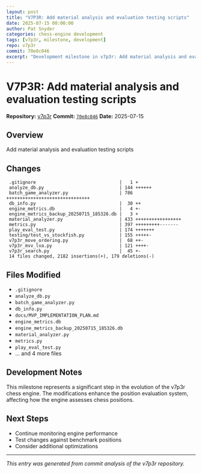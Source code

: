 ```yaml
---
layout: post
title: "V7P3R: Add material analysis and evaluation testing scripts"
date: 2025-07-15 00:00:00 
author: Pat Snyder
categories: chess-engine development
tags: [v7p3r, milestone, development]
repo: v7p3r
commit: 70e8c046
excerpt: "Development milestone in v7p3r: Add material analysis and evaluation testing scripts"
---
```


# V7P3R: Add material analysis and evaluation testing scripts

**Repository:** [v7p3r](https://github.com/pssnyder/v7p3r)
**Commit:** [`70e8c046`](https://github.com/pssnyder/v7p3r/commit/70e8c046c5a4364e9fd6e93a46176fefaacaaa5a)
**Date:** 2025-07-15

## Overview

Add material analysis and evaluation testing scripts

## Changes

```
 .gitignore                               |   1 +
 analyze_db.py                            | 144 ++++++
 batch_game_analyzer.py                   | 786 +++++++++++++++++++++++++++++++
 db_info.py                               |  30 ++
 engine_metrics.db                        |   4 +-
 engine_metrics_backup_20250715_185326.db |   3 +
 material_analyzer.py                     | 433 +++++++++++++++++
 metrics.py                               | 397 +++++++++-------
 play_eval_test.py                        | 174 +++++++
 testing/test_vs_stockfish.py             | 155 +++++-
 v7p3r_move_ordering.py                   |  68 ++-
 v7p3r_mvv_lva.py                         | 121 ++++-
 v7p3r_search.py                          |  45 +-
 14 files changed, 2182 insertions(+), 179 deletions(-)
```

## Files Modified

- `.gitignore`
- `analyze_db.py`
- `batch_game_analyzer.py`
- `db_info.py`
- `docs/MVP_IMPLEMENTATION_PLAN.md`
- `engine_metrics.db`
- `engine_metrics_backup_20250715_185326.db`
- `material_analyzer.py`
- `metrics.py`
- `play_eval_test.py`
- ... and 4 more files

## Development Notes

This milestone represents a significant step in the evolution of the v7p3r chess engine. The modifications enhance the position evaluation system, affecting how the engine assesses chess positions.

## Next Steps

- Continue monitoring engine performance
- Test changes against benchmark positions
- Consider additional optimizations

---

*This entry was generated from commit analysis of the v7p3r repository.*
